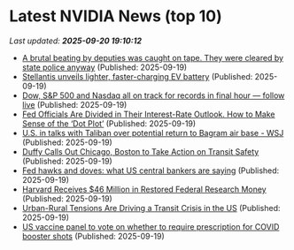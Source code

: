 # Latest NVIDIA News (top 10)
_Last updated: **2025-09-20 19:10:12**_

- [A brutal beating by deputies was caught on tape. They were cleared by state police anyway](https://biztoc.com/x/287c0c7cbb73e854) (Published: 2025-09-19)
- [Stellantis unveils lighter, faster-charging EV battery](https://biztoc.com/x/9dcb6e40da842575) (Published: 2025-09-19)
- [Dow, S&P 500 and Nasdaq all on track for records in final hour — follow live](https://biztoc.com/x/e29500c81f5c5e9d) (Published: 2025-09-19)
- [Fed Officials Are Divided in Their Interest-Rate Outlook. How to Make Sense of the ‘Dot Plot’](https://biztoc.com/x/aff453e8cdfb596e) (Published: 2025-09-19)
- [U.S. in talks with Taliban over potential return to Bagram air base - WSJ](https://biztoc.com/x/de26e6d2fc35e69a) (Published: 2025-09-19)
- [Duffy Calls Out Chicago, Boston to Take Action on Transit Safety](https://biztoc.com/x/0db7b264fe3283f2) (Published: 2025-09-19)
- [Fed hawks and doves: what US central bankers are saying](https://biztoc.com/x/abc647c35f4c8025) (Published: 2025-09-19)
- [Harvard Receives $46 Million in Restored Federal Research Money](https://biztoc.com/x/62dc8de16dba96bd) (Published: 2025-09-19)
- [Urban-Rural Tensions Are Driving a Transit Crisis in the US](https://biztoc.com/x/7eb588aa74e9c53e) (Published: 2025-09-19)
- [US vaccine panel to vote on whether to require prescription for COVID booster shots](https://biztoc.com/x/2247b124ca46b59b) (Published: 2025-09-19)
